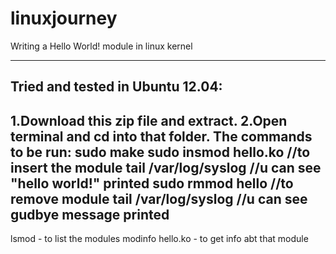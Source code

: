 linuxjourney
=============

Writing a Hello World! module in linux kernel
_______________________________________

Tried and tested in Ubuntu 12.04:
---------------------------------------------

1.Download this zip file and extract.
2.Open terminal and cd into that folder.
The commands to be run:
sudo make
sudo insmod hello.ko  //to insert the module
tail /var/log/syslog //u can see "hello world!" printed
sudo rmmod hello //to remove module
tail /var/log/syslog //u can see gudbye message printed
 -------------------
 
lsmod - to list the modules
modinfo hello.ko - to get info abt that module 


